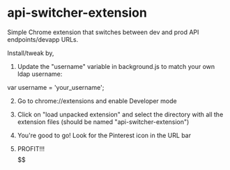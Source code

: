 # api-switcher-extension
Simple Chrome extension that switches between dev and prod API endpoints/devapp URLs.

Install/tweak by,

1) Update the "username" variable in background.js to match your own ldap username:

var username = 'your_username';

2) Go to chrome://extensions and enable Developer mode

3) Click on "load unpacked extension" and select the directory with all the extension files (should be named "api-switcher-extension")

4) You're good to go! Look for the Pinterest icon in the URL bar

5) PROFIT!!! $$$$$$